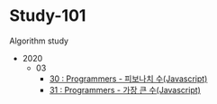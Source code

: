 # Study-101
Algorithm study

- 2020
    - 03
        - [30 : Programmers - 피보나치 수(Javascript)](https://github.com/Whis-dev/study-101/blob/master/2020/03/(30)Programmers-%ED%94%BC%EB%B3%B4%EB%82%98%EC%B9%98%EC%88%98.md)
        - [31 : Programmers - 가장 큰 수(Javascript)](https://github.com/Whis-dev/study-101/blob/master/2020/03/(31)Programmers-%EA%B0%80%EC%9E%A5%ED%81%B0%EC%88%98.md)